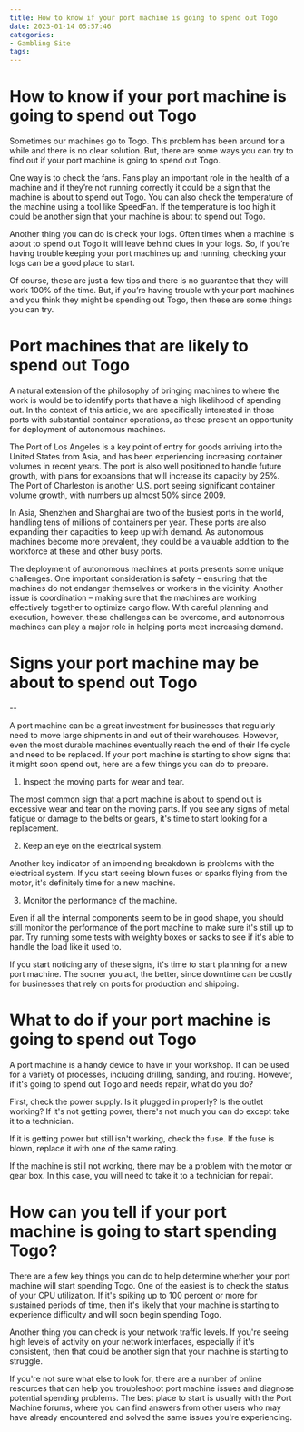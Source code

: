 ```yaml
---
title: How to know if your port machine is going to spend out Togo 
date: 2023-01-14 05:57:46
categories:
- Gambling Site
tags:
---
```



#  How to know if your port machine is going to spend out Togo 

Sometimes our machines go to Togo. This problem has been around for a while and there is no clear solution. But, there are some ways you can try to find out if your port machine is going to spend out Togo. 

One way is to check the fans. Fans play an important role in the health of a machine and if they’re not running correctly it could be a sign that the machine is about to spend out Togo. You can also check the temperature of the machine using a tool like SpeedFan. If the temperature is too high it could be another sign that your machine is about to spend out Togo.

Another thing you can do is check your logs. Often times when a machine is about to spend out Togo it will leave behind clues in your logs. So, if you’re having trouble keeping your port machines up and running, checking your logs can be a good place to start. 

Of course, these are just a few tips and there is no guarantee that they will work 100% of the time. But, if you’re having trouble with your port machines and you think they might be spending out Togo, then these are some things you can try.

#  Port machines that are likely to spend out Togo 

A natural extension of the philosophy of bringing machines to where the work is would be to identify ports that have a high likelihood of spending out. In the context of this article, we are specifically interested in those ports with substantial container operations, as these present an opportunity for deployment of autonomous machines.

The Port of Los Angeles is a key point of entry for goods arriving into the United States from Asia, and has been experiencing increasing container volumes in recent years. The port is also well positioned to handle future growth, with plans for expansions that will increase its capacity by 25%. The Port of Charleston is another U.S. port seeing significant container volume growth, with numbers up almost 50% since 2009.

In Asia, Shenzhen and Shanghai are two of the busiest ports in the world, handling tens of millions of containers per year. These ports are also expanding their capacities to keep up with demand. As autonomous machines become more prevalent, they could be a valuable addition to the workforce at these and other busy ports.

The deployment of autonomous machines at ports presents some unique challenges. One important consideration is safety – ensuring that the machines do not endanger themselves or workers in the vicinity. Another issue is coordination – making sure that the machines are working effectively together to optimize cargo flow. With careful planning and execution, however, these challenges can be overcome, and autonomous machines can play a major role in helping ports meet increasing demand.

#  Signs your port machine may be about to spend out Togo 
--

A port machine can be a great investment for businesses that regularly need to move large shipments in and out of their warehouses. However, even the most durable machines eventually reach the end of their life cycle and need to be replaced. If your port machine is starting to show signs that it might soon spend out, here are a few things you can do to prepare.

1. Inspect the moving parts for wear and tear.

The most common sign that a port machine is about to spend out is excessive wear and tear on the moving parts. If you see any signs of metal fatigue or damage to the belts or gears, it's time to start looking for a replacement.

2. Keep an eye on the electrical system.

Another key indicator of an impending breakdown is problems with the electrical system. If you start seeing blown fuses or sparks flying from the motor, it's definitely time for a new machine.

3. Monitor the performance of the machine.

Even if all the internal components seem to be in good shape, you should still monitor the performance of the port machine to make sure it's still up to par. Try running some tests with weighty boxes or sacks to see if it's able to handle the load like it used to.

If you start noticing any of these signs, it's time to start planning for a new port machine. The sooner you act, the better, since downtime can be costly for businesses that rely on ports for production and shipping.

#  What to do if your port machine is going to spend out Togo 

A port machine is a handy device to have in your workshop. It can be used for a variety of processes, including drilling, sanding, and routing. However, if it's going to spend out Togo and needs repair, what do you do?

First, check the power supply. Is it plugged in properly? Is the outlet working? If it's not getting power, there's not much you can do except take it to a technician.

If it is getting power but still isn't working, check the fuse. If the fuse is blown, replace it with one of the same rating.

If the machine is still not working, there may be a problem with the motor or gear box. In this case, you will need to take it to a technician for repair.

#  How can you tell if your port machine is going to start spending Togo?

There are a few key things you can do to help determine whether your port machine will start spending Togo. One of the easiest is to check the status of your CPU utilization. If it's spiking up to 100 percent or more for sustained periods of time, then it's likely that your machine is starting to experience difficulty and will soon begin spending Togo.

Another thing you can check is your network traffic levels. If you're seeing high levels of activity on your network interfaces, especially if it's consistent, then that could be another sign that your machine is starting to struggle.

If you're not sure what else to look for, there are a number of online resources that can help you troubleshoot port machine issues and diagnose potential spending problems. The best place to start is usually with the Port Machine forums, where you can find answers from other users who may have already encountered and solved the same issues you're experiencing.